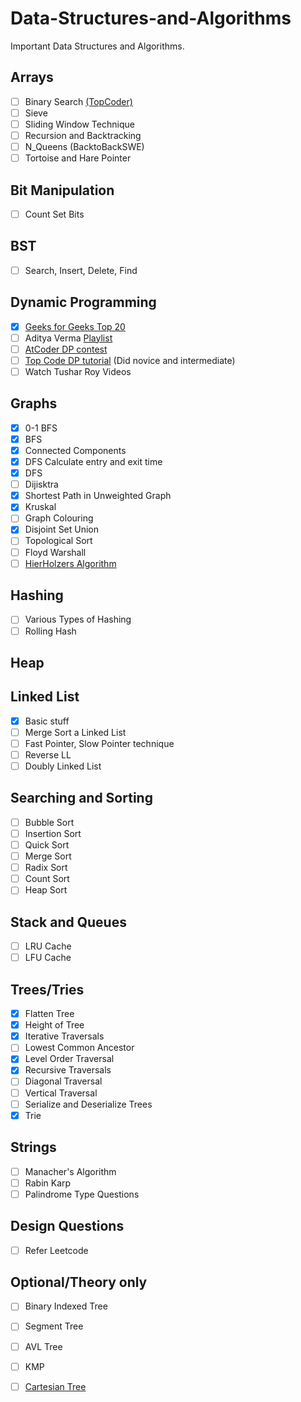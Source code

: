 # Data-Structures-and-Algorithms

Important Data Structures and Algorithms.

## Arrays

- [ ] Binary Search [(TopCoder)](https://www.topcoder.com/community/competitive-programming/tutorials/binary-search)
- [ ] Sieve
- [ ] Sliding Window Technique
- [ ] Recursion and Backtracking 
- [ ] N_Queens (BacktoBackSWE)
- [ ] Tortoise and Hare Pointer 

## Bit Manipulation

- [ ] Count Set Bits

## BST

- [ ] Search, Insert, Delete, Find

## Dynamic Programming

- [x] [Geeks for Geeks Top 20](https://www.geeksforgeeks.org/top-20-dynamic-programming-interview-questions/)
- [ ] Aditya Verma [Playlist](https://www.youtube.com/playlist?list=PL_z_8CaSLPWekqhdCPmFohncHwz8TY2Go)
- [ ] [AtCoder DP contest](https://atcoder.jp/contests/dp/tasks)
- [ ] [Top Code DP tutorial](https://www.topcoder.com/community/competitive-programming/tutorials/dynamic-programming-from-novice-to-advanced/) (Did novice and intermediate)
- [ ] Watch Tushar Roy Videos

## Graphs

- [x] 0-1 BFS
- [x] BFS
- [x] Connected Components
- [x] DFS Calculate entry and exit time
- [x] DFS
- [ ] Dijisktra
- [x] Shortest Path in Unweighted Graph
- [x] Kruskal
- [ ] Graph Colouring
- [x] Disjoint Set Union
- [ ] Topological Sort
- [ ] Floyd Warshall
- [ ] [HierHolzers Algorithm](https://www.geeksforgeeks.org/hierholzers-algorithm-directed-graph/)
## Hashing

 - [ ] Various Types of Hashing
 - [ ] Rolling Hash
 
## Heap

## Linked List

- [x] Basic stuff 
- [ ] Merge Sort a Linked List
- [ ] Fast Pointer, Slow Pointer technique
- [ ] Reverse LL
- [ ] Doubly Linked List

## Searching and Sorting

- [ ] Bubble Sort
- [ ] Insertion Sort
- [ ] Quick Sort
- [ ] Merge Sort
- [ ] Radix Sort
- [ ] Count Sort
- [ ] Heap Sort

## Stack and Queues

- [ ] LRU Cache
- [ ] LFU Cache

## Trees/Tries

- [x] Flatten Tree
- [x] Height of Tree
- [x] Iterative Traversals
- [ ] Lowest Common Ancestor
- [x] Level Order Traversal
- [x] Recursive Traversals
- [ ] Diagonal Traversal
- [ ] Vertical Traversal
- [ ] Serialize and Deserialize Trees
- [x] Trie

## Strings

- [ ] Manacher's Algorithm
- [ ] Rabin Karp
- [ ] Palindrome Type Questions 

## Design Questions

- [ ] Refer Leetcode

## Optional/Theory only

- [ ] Binary Indexed Tree
- [ ] Segment Tree
- [ ] AVL Tree
- [ ] KMP
- [ ] [Cartesian Tree](https://www.geeksforgeeks.org/cartesian-tree/)







